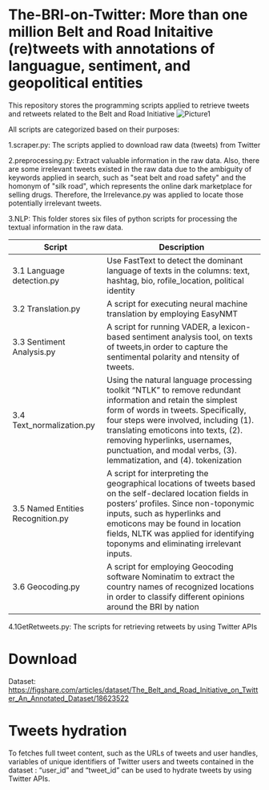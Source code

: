 # The-BRI-on-Twitter: More than one million Belt and Road Initaitive (re)tweets with annotations of languague, sentiment, and geopolitical entities

This repository stores the programming scripts applied to retrieve tweets and retweets related to the Belt and Road Initiative
![Picture1](https://user-images.githubusercontent.com/64972156/195039728-a144ea8b-96fc-4d00-aa63-67cb9699ba52.png)


All scripts are categorized based on their purposes:

1.scraper.py: The scripts applied to download raw data (tweets) from Twitter

2.preprocessing.py: Extract valuable information in the raw data. Also, there are some irrelevant tweets existed in the raw data due to the 
ambiguity of keywords applied in search, such as "seat belt and road safety" and the homonym of "silk road", which represents the online dark marketplace for selling drugs.
Therefore, the Irrelevance.py was applied to locate those potentially irrelevant tweets.

3.NLP: This folder stores six files of python scripts for processing the textual information in the raw data.
<!-- TABLE_GENERATE_START -->

| Script  | Description |
| ------------- | ------------- |
| 3.1 Language detection.py | Use FastText to detect the dominant language of texts in the columns: text, hashtag, bio, rofile_location, political identity |
| 3.2 Translation.py | A script for executing neural machine translation by employing EasyNMT  |
| 3.3 Sentiment Analysis.py | A script for running VADER, a lexicon-based sentiment analysis tool, on texts of tweets,in order to capture the sentimental polarity and ntensity of tweets.  |
| 3.4 Text_normalization.py | Using the natural language processing toolkit “NTLK”  to remove redundant information and retain the simplest form of words in tweets. Specifically, four steps were involved, including (1). translating emoticons into texts, (2). removing hyperlinks, usernames, punctuation, and modal verbs, (3). lemmatization, and (4). tokenization  |
| 3.5 Named Entities Recognition.py | A script for interpreting the geographical locations of tweets based on the self-declared location fields in posters’ profiles. Since non-toponymic inputs, such as hyperlinks and emoticons may be found in location fields, NLTK was applied for identifying toponyms and eliminating irrelevant inputs.  |
| 3.6 Geocoding.py | A script for employing Geocoding software Nominatim to extract the country names of recognized locations in order to classify different opinions around the BRI by nation  |

<!-- TABLE_GENERATE_END -->
4.1GetRetweets.py: The scripts for retrieving retweets by using Twitter APIs

# Download
Dataset: https://figshare.com/articles/dataset/The_Belt_and_Road_Initiative_on_Twitter_An_Annotated_Dataset/18623522

# Tweets hydration
To fetches full tweet content, such as the URLs of tweets and user handles, variables of unique identifiers of Twitter users and tweets contained in the dataset : “user_id” and “tweet_id” can be used to hydrate tweets by using Twitter APIs.
